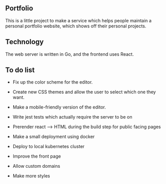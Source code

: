 ## Portfolio

This is a little project to make a service which helps people maintain
a personal portfolio website, which shows off their personal projects.

## Technology

The web server is written in Go, and the frontend uses React.

## To do list

  - Fix up the color scheme for the editor.
  - Create new CSS themes and allow the user to select which one they want.
  - Make a mobile-friendly version of the editor.

  - Write jest tests which actually require the server to be on
  - Prerender react --> HTML during the build step for public facing pages
  - Make a small deployment using docker
  - Deploy to local kubernetes cluster

  - Improve the front page

  - Allow custom domains
  - Make more styles
